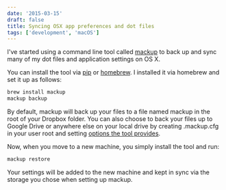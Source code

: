 ```yaml
---
date: '2015-03-15'
draft: false
title: Syncing OSX app preferences and dot files
tags: ['development', 'macOS']
---
```


I've started using a command line tool called [mackup](https://github.com/lra/mackup) to back up and sync many of my dot files and application settings on OS X.<!-- excerpt -->

You can install the tool via [pip](https://pypi.python.org/pypi/pip) or [homebrew](http://brew.sh). I installed it via homebrew and set it up as follows:

```bash
brew install mackup
mackup backup
```

By default, mackup will back up your files to a file named mackup in the root of your Dropbox folder. You can also choose to back your files up to Google Drive or anywhere else on your local drive by creating .mackup.cfg in your user root and setting [options the tool provides](https://github.com/lra/mackup/tree/master/doc).

Now, when you move to a new machine, you simply install the tool and run:

```bash
mackup restore
```

Your settings will be added to the new machine and kept in sync via the storage you chose when setting up mackup.
